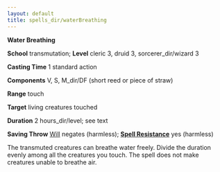```yaml
---
layout: default
title: spells_dir/waterBreathing
---
```

 **Water Breathing**

**School** transmutation; **Level** cleric 3, druid 3, sorcerer_dir/wizard 3

**Casting Time** 1 standard action

**Components** V, S, M_dir/DF (short reed or piece of straw)

**Range** touch

**Target** living creatures touched

**Duration** 2 hours_dir/level; see text

**Saving Throw** [Will](../combat#_will) negates (harmless); **[Spell Resistance](../glossary#_spell-resistance)** yes (harmless)

The transmuted creatures can breathe water freely. Divide the duration evenly among all the creatures you touch. The spell does not make creatures unable to breathe air.

